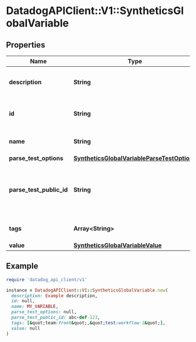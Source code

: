 # DatadogAPIClient::V1::SyntheticsGlobalVariable

## Properties

| Name | Type | Description | Notes |
| ---- | ---- | ----------- | ----- |
| **description** | **String** | Description of the global variable. |  |
| **id** | **String** | Unique identifier of the global variable. | [optional][readonly] |
| **name** | **String** | Name of the global variable. |  |
| **parse_test_options** | [**SyntheticsGlobalVariableParseTestOptions**](SyntheticsGlobalVariableParseTestOptions.md) |  | [optional] |
| **parse_test_public_id** | **String** | A Synthetic test ID to use as a test to generate the variable value. | [optional] |
| **tags** | **Array&lt;String&gt;** | Tags of the global variable. |  |
| **value** | [**SyntheticsGlobalVariableValue**](SyntheticsGlobalVariableValue.md) |  |  |

## Example

```ruby
require 'datadog_api_client/v1'

instance = DatadogAPIClient::V1::SyntheticsGlobalVariable.new(
  description: Example description,
  id: null,
  name: MY_VARIABLE,
  parse_test_options: null,
  parse_test_public_id: abc-def-123,
  tags: [&quot;team:front&quot;,&quot;test:workflow-1&quot;],
  value: null
)
```

